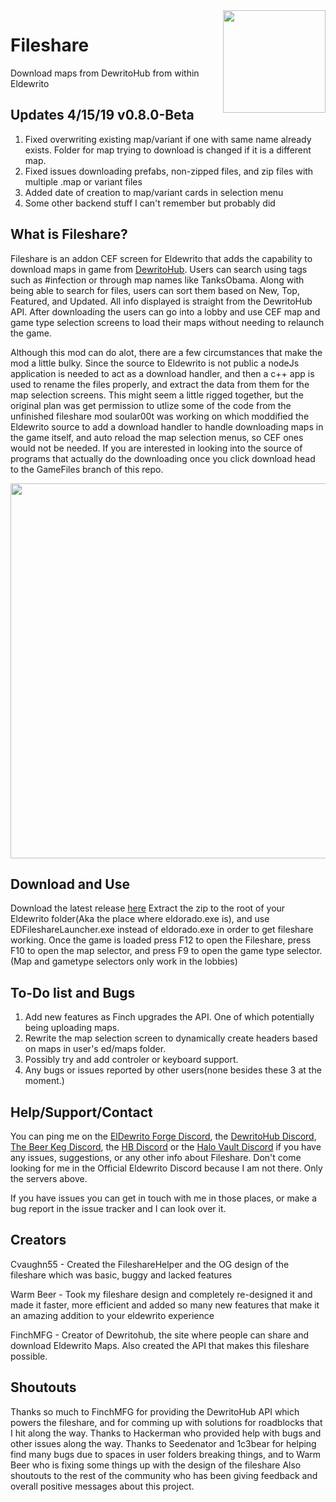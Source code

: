 

<img src="http://i.imgur.com/zTLu7Y5.png"  height="164" align="right"/>

# Fileshare
Download maps from DewritoHub from within Eldewrito

## Updates 4/15/19 v0.8.0-Beta
1. Fixed overwriting existing map/variant if one with same name already exists. Folder for map trying to download is changed if it is a different map.
2. Fixed issues downloading prefabs, non-zipped files, and zip files with multiple .map or variant files
3. Added date of creation to map/variant cards in selection menu
4. Some other backend stuff I can't remember but probably did

## What is Fileshare?
Fileshare is an addon CEF screen for Eldewrito that adds the capability to download maps in game from [DewritoHub](https://dewritohub.com). Users can search using tags such as #infection or through map names like TanksObama. Along with being able to search for files, users can sort them based on New, Top, Featured, and Updated. All info displayed is straight from the DewritoHub API.
After downloading the users can go into a lobby and use CEF map and game type selection screens to load their maps without needing to relaunch the game.

Although this mod can do alot, there are a few circumstances that make the mod a little bulky. Since the source to Eldewrito is not public a nodeJs application is needed to act as a download handler, and then a c++ app is used to rename the files properly, and extract the data from them for the map selection screens. This might seem a little rigged together, but the original plan was get permission to utlize some of the code from the unfinished fileshare mod  soular00t was working on which moddified the Eldewrito source to add a download handler to handle downloading maps in the game itself, and auto reload the map selection menus, so CEF ones would not be needed. If you are interested in looking into the source of programs that actually do the downloading once you click download head to the GameFiles branch of this repo.




<img src="http://i.imgur.com/wEF0rzM.jpg"  height="600" align="center"/>

## Download and Use
 Download the latest release [here](https://github.com/cvaughn55/fileshare/releases)
 Extract the zip to the root of your Eldewrito folder(Aka the place where eldorado.exe is), and use EDFileshareLauncher.exe instead of eldorado.exe in order to get fileshare working. Once the game is loaded press F12 to open the Fileshare, press F10 to open the map selector, and press F9 to open the game type selector.(Map and gametype selectors only work in the lobbies)

## To-Do list and Bugs
1. Add new features as Finch upgrades the API. One of which potentially being uploading maps.
2. Rewrite the map selection screen to dynamically create headers based on maps in user's ed/maps folder. 
3. Possibly try and add controler or keyboard support.
4. Any bugs or issues reported by other users(none besides these 3 at the moment.)



## Help/Support/Contact
You can ping me on the [ElDewrito Forge Discord](https://discord.gg/PnRePfv), the [DewritoHub Discord](https://discord.gg/gtqM3s5),  [The Beer Keg Discord](https://discord.gg/PJ4Wm4M), the [HB Discord](https://discord.gg/VzMX2Kq) or the [Halo Vault Discord](https://discord.gg/GycDpDj)  if you have any issues, suggestions, or any other info about Fileshare. Don't come looking for me in the Official Eldewrito Discord because I am not there. Only the servers above.


If you have issues you can get in touch with me in those places, or make a bug report in the issue tracker and I can look over it.

## Creators
Cvaughn55 - Created the FileshareHelper and the OG design of the fileshare which was basic, buggy and lacked features

Warm Beer - Took my fileshare design and completely re-designed it and made it faster, more efficient and added so many new features that make it an amazing addition to your eldewrito experience

FinchMFG - Creator of Dewritohub, the site where people can share and download Eldewrito Maps. Also created the API that makes this fileshare possible.

## Shoutouts
Thanks so much to FinchMFG for providing the DewritoHub API which powers the fileshare, and for comming up with solutions for roadblocks that I hit along the way. Thanks to Hackerman who provided help with bugs and other issues along the way. Thanks to Seedenator and 1c3bear for helping find many bugs due to spaces in user folders breaking things, and to Warm Beer who is fixing some things up with the design of the fileshare Also shoutouts to the rest of the community who has been giving feedback and overall positive messages about this project. 
